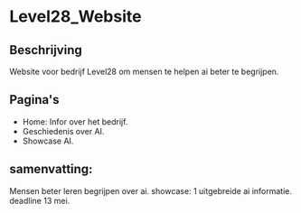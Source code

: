 # Level28_Website

## Beschrijving  
Website voor bedrijf Level28 om mensen te helpen ai beter te begrijpen.

## Pagina's
* Home: Infor over het bedrijf.
* Geschiedenis over AI.
* Showcase AI.

## samenvatting:
Mensen beter leren begrijpen over ai.
showcase: 1 uitgebreide ai informatie.
deadline 13 mei.
